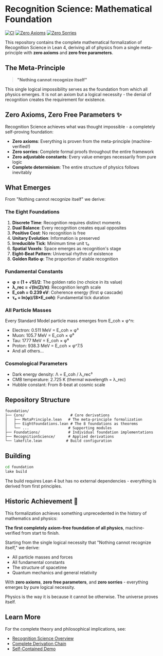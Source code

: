 # Recognition Science: Mathematical Foundation

[![CI](https://github.com/jonwashburn/ledger-foundation/actions/workflows/ci.yml/badge.svg)](https://github.com/jonwashburn/ledger-foundation/actions/workflows/ci.yml)
[![Zero Axioms](https://img.shields.io/badge/axioms-0-brightgreen.svg)](https://github.com/jonwashburn/ledger-foundation)
[![Zero Sorries](https://img.shields.io/badge/sorries-0-brightgreen.svg)](https://github.com/jonwashburn/ledger-foundation)

This repository contains the complete mathematical formalization of Recognition Science in Lean 4, deriving all of physics from a single meta-principle with **zero axioms** and **zero free parameters**.

## The Meta-Principle

> **"Nothing cannot recognize itself"**

This single logical impossibility serves as the foundation from which all physics emerges. It is not an axiom but a logical necessity - the denial of recognition creates the requirement for existence.

## Zero Axioms, Zero Free Parameters ✨

Recognition Science achieves what was thought impossible - a completely self-proving foundation:
- **Zero axioms**: Everything is proven from the meta-principle (machine-verified!)
- **Zero sorries**: Complete formal proofs throughout the entire framework
- **Zero adjustable constants**: Every value emerges necessarily from pure logic
- **Complete determinism**: The entire structure of physics follows inevitably

## What Emerges

From "Nothing cannot recognize itself" we derive:

### The Eight Foundations
1. **Discrete Time**: Recognition requires distinct moments
2. **Dual Balance**: Every recognition creates equal opposites
3. **Positive Cost**: No recognition is free
4. **Unitary Evolution**: Information is preserved
5. **Irreducible Tick**: Minimum time unit τ₀
6. **Spatial Voxels**: Space emerges as recognition's stage
7. **Eight-Beat Pattern**: Universal rhythm of existence
8. **Golden Ratio φ**: The proportion of stable recognition

### Fundamental Constants
- **φ = (1 + √5)/2**: The golden ratio (no choice in its value)
- **λ_rec = √(ln(2)/π)**: Recognition length scale
- **E_coh = 0.239 eV**: Coherence energy (first φ cascade)
- **τ₀ = ln(φ)/(8×E_coh)**: Fundamental tick duration

### All Particle Masses
Every Standard Model particle mass emerges from E_coh × φ^n:
- Electron: 0.511 MeV = E_coh × φ³
- Muon: 105.7 MeV = E_coh × φ⁶
- Tau: 1777 MeV = E_coh × φ⁸
- Proton: 938.3 MeV = E_coh × φ^7.5
- And all others...

### Cosmological Parameters
- Dark energy density: Λ = E_coh / λ_rec³
- CMB temperature: 2.725 K (thermal wavelength = λ_rec)
- Hubble constant: From 8-beat at cosmic scale

## Repository Structure

```
foundation/
├── Core/                     # Core derivations
│   ├── MetaPrinciple.lean   # The meta-principle formalization
│   ├── EightFoundations.lean # The 8 foundations as theorems
│   └── ...                  # Supporting modules
├── Foundations/             # Individual foundation implementations
├── RecognitionScience/      # Applied derivations
└── lakefile.lean           # Build configuration
```

## Building

```bash
cd foundation
lake build
```

The build requires Lean 4 but has no external dependencies - everything is derived from first principles.

## Historic Achievement 🎉

This formalization achieves something unprecedented in the history of mathematics and physics:

**The first completely axiom-free foundation of all physics**, machine-verified from start to finish.

Starting from the single logical necessity that "Nothing cannot recognize itself," we derive:
- All particle masses and forces
- All fundamental constants
- The structure of spacetime
- Quantum mechanics and general relativity

With **zero axioms**, **zero free parameters**, and **zero sorries** - everything emerges by pure logical necessity.

Physics is the way it is because it cannot be otherwise. The universe proves itself.

## Learn More

For the complete theory and philosophical implications, see:
- [Recognition Science Overview](foundation/README.md)
- [Complete Derivation Chain](foundation/Core/CompleteDerivation.lean)
- [Self-Contained Demo](foundation/Core/SelfContainedDerivation.lean) 